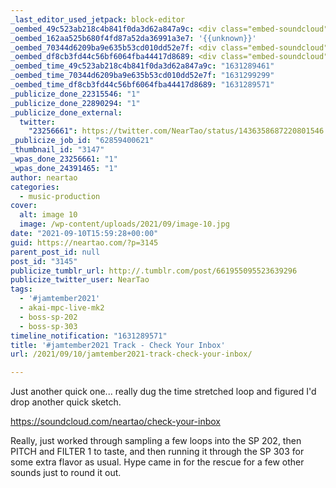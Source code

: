 ```yaml
---
_last_editor_used_jetpack: block-editor
_oembed_49c523ab218c4b841f0da3d62a847a9c: <div class="embed-soundcloud"><iframe title="Check Your Inbox by NearTao" width="750" height="400" scrolling="no" frameborder="no" src="https://w.soundcloud.com/player/?visual=true&url=https%3A%2F%2Fapi.soundcloud.com%2Ftracks%2F1122334474&show_artwork=true&maxheight=1000&maxwidth=750"></iframe></div>
_oembed_162aa525b680f4fd87a52da36991a3e7: '{{unknown}}'
_oembed_70344d6209ba9e635b53cd010dd52e7f: <div class="embed-soundcloud"><iframe title="Check Your Inbox by NearTao" width="500" height="400" scrolling="no" frameborder="no" src="https://w.soundcloud.com/player/?visual=true&url=https%3A%2F%2Fapi.soundcloud.com%2Ftracks%2F1122334474&show_artwork=true&maxheight=750&maxwidth=500"></iframe></div>
_oembed_df8cb3fd44c56bf6064fba44417d8689: <div class="embed-soundcloud"><iframe title="Check Your Inbox by NearTao" width="620" height="400" scrolling="no" frameborder="no" src="https://w.soundcloud.com/player/?visual=true&url=https%3A%2F%2Fapi.soundcloud.com%2Ftracks%2F1122334474&show_artwork=true&maxheight=930&maxwidth=620"></iframe></div>
_oembed_time_49c523ab218c4b841f0da3d62a847a9c: "1631289461"
_oembed_time_70344d6209ba9e635b53cd010dd52e7f: "1631299299"
_oembed_time_df8cb3fd44c56bf6064fba44417d8689: "1631289571"
_publicize_done_22315546: "1"
_publicize_done_22890294: "1"
_publicize_done_external:
  twitter:
    "23256661": https://twitter.com/NearTao/status/1436358687220801546
_publicize_job_id: "62859400621"
_thumbnail_id: "3147"
_wpas_done_23256661: "1"
_wpas_done_24391465: "1"
author: neartao
categories:
  - music-production
cover:
  alt: image 10
  image: /wp-content/uploads/2021/09/image-10.jpg
date: "2021-09-10T15:59:28+00:00"
guid: https://neartao.com/?p=3145
parent_post_id: null
post_id: "3145"
publicize_tumblr_url: http://.tumblr.com/post/661955095523639296
publicize_twitter_user: NearTao
tags:
  - '#jamtember2021'
  - akai-mpc-live-mk2
  - boss-sp-202
  - boss-sp-303
timeline_notification: "1631289571"
title: '#jamtember2021 Track - Check Your Inbox'
url: /2021/09/10/jamtember2021-track-check-your-inbox/

---
```

Just another quick one... really dug the time stretched loop and figured I'd drop another quick sketch.

https://soundcloud.com/neartao/check-your-inbox

Really, just worked through sampling a few loops into the SP 202, then PITCH and FILTER 1 to taste, and then running it through the SP 303 for some extra flavor as usual. Hype came in for the rescue for a few other sounds just to round it out.
